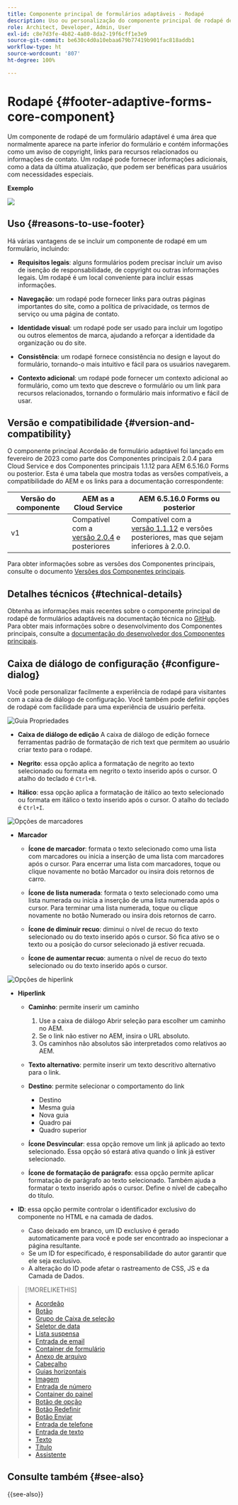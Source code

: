 ```yaml
---
title: Componente principal de formulários adaptáveis - Rodapé
description: Uso ou personalização do componente principal de rodapé de formulários adaptáveis.
role: Architect, Developer, Admin, User
exl-id: c8e7d3fe-4b82-4a80-8da2-19f6cff1e3e9
source-git-commit: be630c4d0a10ebaa679b77419b901fac818addb1
workflow-type: ht
source-wordcount: '807'
ht-degree: 100%

---
```


# Rodapé {#footer-adaptive-forms-core-component}

Um componente de rodapé de um formulário adaptável é uma área que normalmente aparece na parte inferior do formulário e contém informações como um aviso de copyright, links para recursos relacionados ou informações de contato. Um rodapé pode fornecer informações adicionais, como a data da última atualização, que podem ser benéficas para usuários com necessidades especiais.

**Exemplo**

![](/help/adaptive-forms/assets/footer.png)

## Uso {#reasons-to-use-footer}

Há várias vantagens de se incluir um componente de rodapé em um formulário, incluindo:

* **Requisitos legais**: alguns formulários podem precisar incluir um aviso de isenção de responsabilidade, de copyright ou outras informações legais. Um rodapé é um local conveniente para incluir essas informações.

* **Navegação**: um rodapé pode fornecer links para outras páginas importantes do site, como a política de privacidade, os termos de serviço ou uma página de contato.

* **Identidade visual**: um rodapé pode ser usado para incluir um logotipo ou outros elementos de marca, ajudando a reforçar a identidade da organização ou do site.

* **Consistência**: um rodapé fornece consistência no design e layout do formulário, tornando-o mais intuitivo e fácil para os usuários navegarem.

* **Contexto adicional**: um rodapé pode fornecer um contexto adicional ao formulário, como um texto que descreve o formulário ou um link para recursos relacionados, tornando o formulário mais informativo e fácil de usar.

## Versão e compatibilidade {#version-and-compatibility}

O componente principal Acordeão de formulário adaptável foi lançado em fevereiro de 2023 como parte dos Componentes principais 2.0.4 para Cloud Service e dos Componentes principais 1.1.12 para AEM 6.5.16.0 Forms ou posterior. Esta é uma tabela que mostra todas as versões compatíveis, a compatibilidade do AEM e os links para a documentação correspondente:

| Versão do componente | AEM as a Cloud Service | AEM 6.5.16.0 Forms ou posterior |
|---|---|---|
| v1 | Compatível com a <br>[versão 2.0.4](/help/adaptive-forms/version.md) e posteriores | Compatível com a <br>[versão 1.1.12](/help/adaptive-forms/version.md) e versões posteriores, mas que sejam inferiores à 2.0.0. |

Para obter informações sobre as versões dos Componentes principais, consulte o documento [Versões dos Componentes principais](/help/adaptive-forms/version.md).

<!-- ## Sample Component Output {#sample-component-output}

To experience the Accordion Component as well as see examples of its configuration options as well as HTML and JSON output, visit the [Component Library](https://adobe.com/go/aem_cmp_library_accordion). -->

## Detalhes técnicos {#technical-details}

Obtenha as informações mais recentes sobre o componente principal de rodapé de formulários adaptáveis na documentação técnica no [GitHub](https://github.com/adobe/aem-core-forms-components/tree/master/ui.af.apps/src/main/content/jcr_root/apps/core/fd/components/form/footer/v1/footer). Para obter mais informações sobre o desenvolvimento dos Componentes principais, consulte a [documentação do desenvolvedor dos Componentes principais](/help/developing/overview.md).


## Caixa de diálogo de configuração {#configure-dialog}

Você pode personalizar facilmente a experiência de rodapé para visitantes com a caixa de diálogo de configuração. Você também pode definir opções de rodapé com facilidade para uma experiência de usuário perfeita.

![Guia Propriedades](/help/adaptive-forms/assets/footer_propertiestab.png)

* **Caixa de diálogo de edição**
A caixa de diálogo de edição fornece ferramentas padrão de formatação de rich text que permitem ao usuário criar texto para o rodapé.

* **Negrito**: essa opção aplica a formatação de negrito ao texto selecionado ou formata em negrito o texto inserido após o cursor. O atalho do teclado é `Ctrl+B`.

* **Itálico**: essa opção aplica a formatação de itálico ao texto selecionado ou formata em itálico o texto inserido após o cursor. O atalho do teclado é `Ctrl+I`.

![Opções de marcadores](/help/adaptive-forms/assets/footer_bullet.png)


* **Marcador**

   * **Ícone de marcador**: formata o texto selecionado como uma lista com marcadores ou inicia a inserção de uma lista com marcadores após o cursor. Para encerrar uma lista com marcadores, toque ou clique novamente no botão Marcador ou insira dois retornos de carro.

   * **Ícone de lista numerada**: formata o texto selecionado como uma lista numerada ou inicia a inserção de uma lista numerada após o cursor. Para terminar uma lista numerada, toque ou clique novamente no botão Numerado ou insira dois retornos de carro.

   * **Ícone de diminuir recuo**: diminui o nível de recuo do texto selecionado ou do texto inserido após o cursor. Só fica ativo se o texto ou a posição do cursor selecionado já estiver recuada.

   * **Ícone de aumentar recuo**: aumenta o nível de recuo do texto selecionado ou do texto inserido após o cursor.

![Opções de hiperlink](/help/adaptive-forms/assets/footer_link.png)

* **Hiperlink**

   * **Caminho**: permite inserir um caminho
      1. Use a caixa de diálogo Abrir seleção para escolher um caminho no AEM.
      1. Se o link não estiver no AEM, insira o URL absoluto.
      1. Os caminhos não absolutos são interpretados como relativos ao AEM.

   * **Texto alternativo**: permite inserir um texto descritivo alternativo para o link.

   * **Destino**: permite selecionar o comportamento do link
      * Destino
      * Mesma guia
      * Nova guia
      * Quadro pai
      * Quadro superior

   * **Ícone Desvincular**: essa opção remove um link já aplicado ao texto selecionado. Essa opção só estará ativa quando o link já estiver selecionado.

   * **Ícone de formatação de parágrafo**: essa opção permite aplicar formatação de parágrafo ao texto selecionado. Também ajuda a formatar o texto inserido após o cursor. Define o nível de cabeçalho do título.

* **ID**: essa opção permite controlar o identificador exclusivo do componente no HTML e na camada de dados.

   * Caso deixado em branco, um ID exclusivo é gerado automaticamente para você e pode ser encontrado ao inspecionar a página resultante.
   * Se um ID for especificado, é responsabilidade do autor garantir que ele seja exclusivo.
   * A alteração do ID pode afetar o rastreamento de CSS, JS e da Camada de Dados.

<!--

## Related article {#related-article}

* [Create a standalone Adaptive Form](https://experienceleague.adobe.com/docs/experience-manager-cloud-service/content/forms/adaptive-forms-authoring/authoring-adaptive-forms-core-components/create-an-adaptive-form-on-forms-cs/creating-adaptive-form-core-components.html)

-->


>[!MORELIKETHIS]
>
>* [Acordeão](/help/adaptive-forms/components/accordion.md)
>* [Botão](/help/adaptive-forms/components/button.md)
>* [Grupo de Caixa de seleção](/help/adaptive-forms/components/checkbox-group.md)
>* [Seletor de data](/help/adaptive-forms/components/date-picker.md)
>* [Lista suspensa](/help/adaptive-forms/components/drop-down.md)
>* [Entrada de email](/help/adaptive-forms/components/email-input.md)
>* [Container de formulário](/help/adaptive-forms/components/form-container.md)
>* [Anexo de arquivo](/help/adaptive-forms/components/file-attachment.md)
>* [Cabeçalho](/help/adaptive-forms/components/header.md)
>* [Guias horizontais](/help/adaptive-forms/components/horizontal-tabs.md)
>* [Imagem](/help/adaptive-forms/components/image.md)
>* [Entrada de número](/help/adaptive-forms/components/number-input.md)
>* [Container do painel](/help/adaptive-forms/components/panel-container.md)
>* [Botão de opção](/help/adaptive-forms/components/radio-button.md)
>* [Botão Redefinir](/help/adaptive-forms/components/reset-button.md)
>* [Botão Enviar](/help/adaptive-forms/components/submit-button.md)
>* [Entrada de telefone](/help/adaptive-forms/components/telephone-input.md)
>* [Entrada de texto](/help/adaptive-forms/components/text-input.md)
>* [Texto](/help/adaptive-forms/components/text.md)
>* [Título](/help/adaptive-forms/components/title.md)
>* [Assistente](/help/adaptive-forms/components/wizard.md)


## Consulte também {#see-also}

{{see-also}}